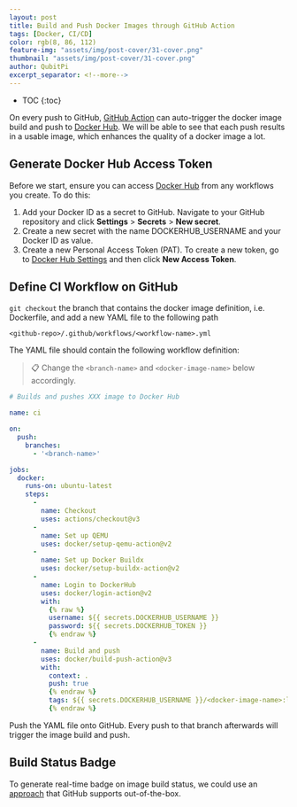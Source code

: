 ```yaml
---
layout: post
title: Build and Push Docker Images through GitHub Action
tags: [Docker, CI/CD]
color: rgb(8, 86, 112)
feature-img: "assets/img/post-cover/31-cover.png"
thumbnail: "assets/img/post-cover/31-cover.png"
author: QubitPi
excerpt_separator: <!--more-->
---
```


<!--more-->

* TOC
{:toc}

On every push to GitHub, [GitHub Action](https://github.com/marketplace/actions/build-and-push-docker-images) can
auto-trigger the docker image build and push to [Docker Hub](https://hub.docker.com). We will be able to see that each
push results in a usable image, which enhances the quality of a docker image a lot.

Generate Docker Hub Access Token
--------------------------------

Before we start, ensure you can access [Docker Hub](https://hub.docker.com/) from any workflows you create. To do this:

1. Add your Docker ID as a secret to GitHub. Navigate to your GitHub repository and click **Settings** > **Secrets** >
   **New secret**.
2. Create a new secret with the name DOCKERHUB_USERNAME and your Docker ID as value.
3. Create a new Personal Access Token (PAT). To create a new token, go to
   [Docker Hub Settings](https://hub.docker.com/settings/security) and then click **New Access Token**.

Define CI Workflow on GitHub
----------------------------

`git checkout` the branch that contains the docker image definition, i.e. Dockerfile, and add a new YAML file to the
following path

```
<github-repo>/.github/workflows/<workflow-name>.yml
```

The YAML file should contain the following workflow definition:

> 📋 Change the `<branch-name>` and `<docker-image-name>` below accordingly.

```yaml
# Builds and pushes XXX image to Docker Hub

name: ci

on:
  push:
    branches:
      - '<branch-name>'

jobs:
  docker:
    runs-on: ubuntu-latest
    steps:
      -
        name: Checkout
        uses: actions/checkout@v3
      -
        name: Set up QEMU
        uses: docker/setup-qemu-action@v2
      -
        name: Set up Docker Buildx
        uses: docker/setup-buildx-action@v2
      -
        name: Login to DockerHub
        uses: docker/login-action@v2
        with:
          {% raw %}
          username: ${{ secrets.DOCKERHUB_USERNAME }}
          password: ${{ secrets.DOCKERHUB_TOKEN }}
          {% endraw %}
      -
        name: Build and push
        uses: docker/build-push-action@v3
        with:
          context: .
          push: true
          {% endraw %}
          tags: ${{ secrets.DOCKERHUB_USERNAME }}/<docker-image-name>:latest
          {% endraw %}
```

Push the YAML file onto GitHub. Every push to that branch afterwards will trigger the image build and push. 

Build Status Badge
------------------

To generate real-time badge on image build status, we could use an
[approach](https://docs.github.com/en/actions/monitoring-and-troubleshooting-workflows/adding-a-workflow-status-badge)
that GitHub supports out-of-the-box. 
